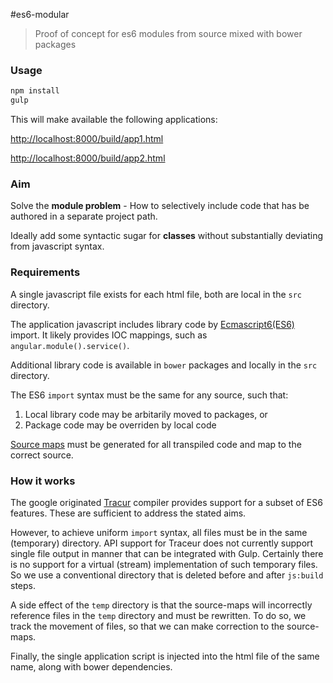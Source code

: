 #es6-modular

> Proof of concept for es6 modules from source mixed with bower packages

### Usage

```javascript
npm install
gulp
```

This will make available the following applications:

[http://localhost:8000/build/app1.html](http://localhost:8000/build/app1.html)

[http://localhost:8000/build/app2.html](http://localhost:8000/build/app2.html)

### Aim

Solve the **module problem** - How to selectively include code that has be authored in a separate project path.

Ideally add some syntactic sugar for **classes** without substantially deviating from javascript syntax.

### Requirements

A single javascript file exists for each html file, both are local in the `src` directory.

The application javascript includes library code by [Ecmascript6(ES6)](http://wiki.ecmascript.org/doku.php?id=harmony:modules)
import. It likely provides IOC mappings, such as `angular.module().service()`.

Additional library code is available in `bower` packages and locally in the `src` directory.

The ES6 `import` syntax must be the same for any source, such that:

1. Local library code may be arbitarily moved to packages, or
2. Package code may be overriden by local code

[Source maps](http://blog.teamtreehouse.com/introduction-source-maps) must be generated for all transpiled code
and map to the correct source.

### How it works

The google originated [Tracur](https://github.com/google/traceur-compiler) compiler provides support for a subset
of ES6 features. These are sufficient to address the stated aims.

However, to achieve uniform `import` syntax, all files must be in the same (temporary) directory. API support for
Traceur does not currently support single file output in manner that can be integrated with Gulp. Certainly
there is no support for a virtual (stream) implementation of such temporary files. So we use a conventional directory
that is deleted before and after `js:build` steps.

A side effect of the `temp` directory is that the source-maps will incorrectly reference files in the `temp` directory
and must be rewritten. To do so, we track the movement of files, so that we can make correction to the source-maps.

Finally, the single application script is injected into the html file of the same name, along with bower dependencies.
